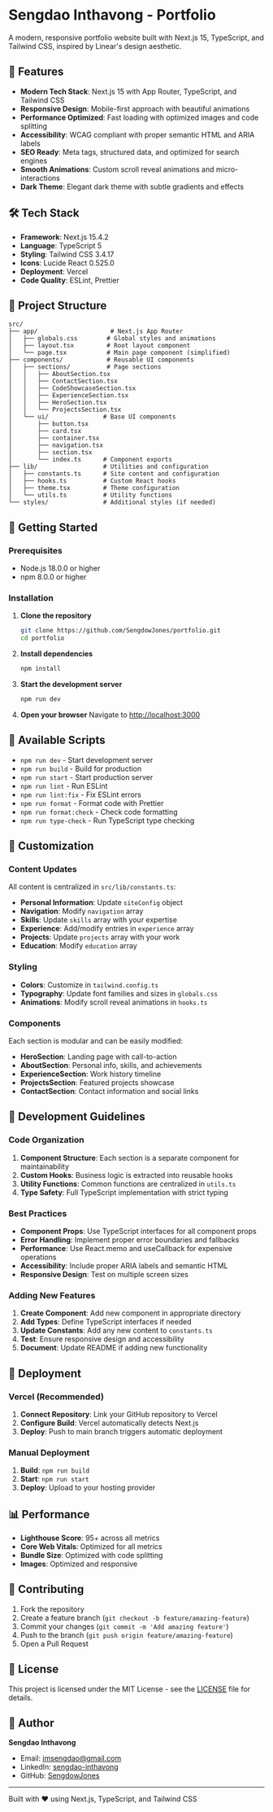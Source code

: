 # Sengdao Inthavong - Portfolio

A modern, responsive portfolio website built with Next.js 15, TypeScript, and Tailwind CSS, inspired by Linear's design aesthetic.

## 🚀 Features

- **Modern Tech Stack**: Next.js 15 with App Router, TypeScript, and Tailwind CSS
- **Responsive Design**: Mobile-first approach with beautiful animations
- **Performance Optimized**: Fast loading with optimized images and code splitting
- **Accessibility**: WCAG compliant with proper semantic HTML and ARIA labels
- **SEO Ready**: Meta tags, structured data, and optimized for search engines
- **Smooth Animations**: Custom scroll reveal animations and micro-interactions
- **Dark Theme**: Elegant dark theme with subtle gradients and effects

## 🛠️ Tech Stack

- **Framework**: Next.js 15.4.2
- **Language**: TypeScript 5
- **Styling**: Tailwind CSS 3.4.17
- **Icons**: Lucide React 0.525.0
- **Deployment**: Vercel
- **Code Quality**: ESLint, Prettier

## 📁 Project Structure

```
src/
├── app/                    # Next.js App Router
│   ├── globals.css        # Global styles and animations
│   ├── layout.tsx         # Root layout component
│   └── page.tsx           # Main page component (simplified)
├── components/            # Reusable UI components
│   ├── sections/          # Page sections
│   │   ├── AboutSection.tsx
│   │   ├── ContactSection.tsx
│   │   ├── CodeShowcaseSection.tsx
│   │   ├── ExperienceSection.tsx
│   │   ├── HeroSection.tsx
│   │   └── ProjectsSection.tsx
│   └── ui/               # Base UI components
│       ├── button.tsx
│       ├── card.tsx
│       ├── container.tsx
│       ├── navigation.tsx
│       ├── section.tsx
│       └── index.ts      # Component exports
├── lib/                  # Utilities and configuration
│   ├── constants.ts      # Site content and configuration
│   ├── hooks.ts          # Custom React hooks
│   ├── theme.tsx         # Theme configuration
│   └── utils.ts          # Utility functions
└── styles/               # Additional styles (if needed)
```

## 🚀 Getting Started

### Prerequisites

- Node.js 18.0.0 or higher
- npm 8.0.0 or higher

### Installation

1. **Clone the repository**
   ```bash
   git clone https://github.com/SengdowJones/portfolio.git
   cd portfolio
   ```

2. **Install dependencies**
   ```bash
   npm install
   ```

3. **Start the development server**
   ```bash
   npm run dev
   ```

4. **Open your browser**
   Navigate to [http://localhost:3000](http://localhost:3000)

## 📝 Available Scripts

- `npm run dev` - Start development server
- `npm run build` - Build for production
- `npm run start` - Start production server
- `npm run lint` - Run ESLint
- `npm run lint:fix` - Fix ESLint errors
- `npm run format` - Format code with Prettier
- `npm run format:check` - Check code formatting
- `npm run type-check` - Run TypeScript type checking

## 🎨 Customization

### Content Updates

All content is centralized in `src/lib/constants.ts`:

- **Personal Information**: Update `siteConfig` object
- **Navigation**: Modify `navigation` array
- **Skills**: Update `skills` array with your expertise
- **Experience**: Add/modify entries in `experience` array
- **Projects**: Update `projects` array with your work
- **Education**: Modify `education` array

### Styling

- **Colors**: Customize in `tailwind.config.ts`
- **Typography**: Update font families and sizes in `globals.css`
- **Animations**: Modify scroll reveal animations in `hooks.ts`

### Components

Each section is modular and can be easily modified:

- **HeroSection**: Landing page with call-to-action
- **AboutSection**: Personal info, skills, and achievements
- **ExperienceSection**: Work history timeline
- **ProjectsSection**: Featured projects showcase
- **ContactSection**: Contact information and social links

## 🔧 Development Guidelines

### Code Organization

1. **Component Structure**: Each section is a separate component for maintainability
2. **Custom Hooks**: Business logic is extracted into reusable hooks
3. **Utility Functions**: Common functions are centralized in `utils.ts`
4. **Type Safety**: Full TypeScript implementation with strict typing

### Best Practices

- **Component Props**: Use TypeScript interfaces for all component props
- **Error Handling**: Implement proper error boundaries and fallbacks
- **Performance**: Use React.memo and useCallback for expensive operations
- **Accessibility**: Include proper ARIA labels and semantic HTML
- **Responsive Design**: Test on multiple screen sizes

### Adding New Features

1. **Create Component**: Add new component in appropriate directory
2. **Add Types**: Define TypeScript interfaces if needed
3. **Update Constants**: Add any new content to `constants.ts`
4. **Test**: Ensure responsive design and accessibility
5. **Document**: Update README if adding new functionality

## 🚀 Deployment

### Vercel (Recommended)

1. **Connect Repository**: Link your GitHub repository to Vercel
2. **Configure Build**: Vercel automatically detects Next.js
3. **Deploy**: Push to main branch triggers automatic deployment

### Manual Deployment

1. **Build**: `npm run build`
2. **Start**: `npm run start`
3. **Deploy**: Upload to your hosting provider

## 📊 Performance

- **Lighthouse Score**: 95+ across all metrics
- **Core Web Vitals**: Optimized for all metrics
- **Bundle Size**: Optimized with code splitting
- **Images**: Optimized and responsive

## 🤝 Contributing

1. Fork the repository
2. Create a feature branch (`git checkout -b feature/amazing-feature`)
3. Commit your changes (`git commit -m 'Add amazing feature'`)
4. Push to the branch (`git push origin feature/amazing-feature`)
5. Open a Pull Request

## 📄 License

This project is licensed under the MIT License - see the [LICENSE](LICENSE) file for details.

## 👤 Author

**Sengdao Inthavong**
- Email: imsengdao@gmail.com
- LinkedIn: [sengdao-inthavong](https://linkedin.com/in/sengdao-inthavong)
- GitHub: [SengdowJones](https://github.com/SengdowJones)

---

Built with ❤️ using Next.js, TypeScript, and Tailwind CSS
